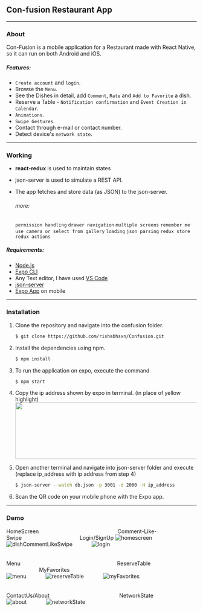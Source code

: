 ## Con-fusion Restaurant App
---

### About  
Con-Fusion is a mobile application for a Restaurant made with React Native, so it can run on both Android and iOS.  

##### Features:  
* `Create account` and `login`.
* Browse the `Menu`.
* See the Dishes in detail, add `Comment`, `Rate` and `Add to Favorite` a dish.
* Reserve a Table - `Notification confirmation` and `Event Creation in Calendar`.
* `Animations`.
* `Swipe Gestures`.
* Contact through e-mail or contact number.
* Detect device's `network state`.
---

### Working
* **react-redux** is used to maintain states
* json-server is used to simulate a REST API.   
* The app fetches and store data (as JSON) to the json-server.  

    ###### more: 
    `permission handling` `drawer navigation` `multiple screens` `remember me` `use camera or select from gallery` `loading` `json parsing` `redux store` `redux actions`

##### Requirements:  
* [Node.js](https://nodejs.org/en/)
* [Expo CLI](https://docs.expo.io/versions/latest/workflow/expo-cli/)  
* Any Text editor, I have used [VS Code](https://code.visualstudio.com/)  
* [json-server](https://www.npmjs.com/package/json-server)
* [Expo App](https://play.google.com/store/apps/details?id=host.exp.exponent&hl=en_IN) on mobile
 
---

### Installation  
1. Clone the repository and navigate into the confusion folder.
   ```bash
   $ git clone https://github.com/rishabhsxn/Confusion.git   
   ```         
2. Install the dependencies using npm.     
    ```bash
   $ npm install   
    ```  
3. To run the application on expo, execute the command   
    ```bash
   $ npm start   
    ```   
4. Copy the ip address shown by expo in terminal. (in place of yellow highlight)
   <img src="https://i.ibb.co/KsRJ9mG/Annotation-2020-03-31-004126.jpg" height="150" width="600"/>  

5. Open another terminal and navigate into json-server folder and execute (replace ip_address with ip address from step 4) 
   ```bash
   $ json-server --watch db.json -p 3001 -d 2000 -H ip_address
   ```  

6. Scan the QR code on your mobile phone with the Expo app.
---

### Demo  
  
HomeScreen&nbsp;&nbsp;&nbsp;&nbsp;&nbsp;&nbsp;&nbsp;&nbsp;&nbsp;&nbsp;&nbsp;&nbsp;&nbsp;&nbsp;&nbsp;&nbsp;&nbsp;&nbsp;&nbsp;&nbsp;&nbsp;&nbsp;&nbsp;&nbsp;&nbsp;&nbsp;&nbsp;&nbsp;&nbsp;&nbsp;&nbsp;&nbsp;&nbsp;&nbsp;&nbsp;&nbsp;&nbsp;&nbsp;&nbsp;&nbsp;&nbsp;&nbsp;&nbsp;&nbsp;&nbsp;&nbsp;&nbsp;&nbsp;&nbsp;&nbsp;&nbsp;&nbsp;&nbsp;Comment-Like-Swipe&nbsp;&nbsp;&nbsp;&nbsp;&nbsp;&nbsp;&nbsp;&nbsp;&nbsp;&nbsp;&nbsp;&nbsp;&nbsp;&nbsp;&nbsp;&nbsp;&nbsp;&nbsp;&nbsp;&nbsp;&nbsp;&nbsp;&nbsp;&nbsp;&nbsp;&nbsp;&nbsp;&nbsp;&nbsp;&nbsp;&nbsp;&nbsp;&nbsp;&nbsp;&nbsp;&nbsp;&nbsp;&nbsp;&nbsp;Login/SignUp
![homescreen](https://media.giphy.com/media/f8OoEYPAaJ2OFpWguO/giphy.gif)&nbsp;&nbsp;&nbsp;&nbsp;&nbsp;&nbsp;&nbsp;&nbsp;&nbsp;&nbsp;&nbsp;&nbsp;&nbsp;![dishCommentLikeSwipe](https://media.giphy.com/media/eHjMxTXVSrItUwCM9I/giphy.gif)&nbsp;&nbsp;&nbsp;&nbsp;&nbsp;&nbsp;&nbsp;&nbsp;&nbsp;&nbsp;&nbsp;&nbsp;&nbsp;![login](https://media.giphy.com/media/RK4lzhqpzcelpSFf8G/giphy.gif)    
</br>
</br>
Menu&nbsp;&nbsp;&nbsp;&nbsp;&nbsp;&nbsp;&nbsp;&nbsp;&nbsp;&nbsp;&nbsp;&nbsp;&nbsp;&nbsp;&nbsp;&nbsp;&nbsp;&nbsp;&nbsp;&nbsp;&nbsp;&nbsp;&nbsp;&nbsp;&nbsp;&nbsp;&nbsp;&nbsp;&nbsp;&nbsp;&nbsp;&nbsp;&nbsp;&nbsp;&nbsp;&nbsp;&nbsp;&nbsp;&nbsp;&nbsp;&nbsp;&nbsp;&nbsp;&nbsp;&nbsp;&nbsp;&nbsp;&nbsp;&nbsp;&nbsp;&nbsp;&nbsp;&nbsp;&nbsp;&nbsp;&nbsp;&nbsp;&nbsp;&nbsp;&nbsp;&nbsp;&nbsp;&nbsp;&nbsp;&nbsp;ReserveTable&nbsp;&nbsp;&nbsp;&nbsp;&nbsp;&nbsp;&nbsp;&nbsp;&nbsp;&nbsp;&nbsp;&nbsp;&nbsp;&nbsp;&nbsp;&nbsp;&nbsp;&nbsp;&nbsp;&nbsp;&nbsp;&nbsp;&nbsp;&nbsp;&nbsp;&nbsp;&nbsp;&nbsp;&nbsp;&nbsp;&nbsp;&nbsp;&nbsp;&nbsp;&nbsp;&nbsp;&nbsp;&nbsp;&nbsp;&nbsp;&nbsp;&nbsp;&nbsp;&nbsp;&nbsp;&nbsp;&nbsp;&nbsp;&nbsp;&nbsp;&nbsp;&nbsp;MyFavorites    
![menu](https://media.giphy.com/media/hvMmNPyGtrgQUdEdUk/giphy.gif)&nbsp;&nbsp;&nbsp;&nbsp;&nbsp;&nbsp;&nbsp;&nbsp;&nbsp;&nbsp;&nbsp;&nbsp;&nbsp;![reserveTable](https://media.giphy.com/media/dUCKhxUiqvwvhnbJoK/giphy.gif)&nbsp;&nbsp;&nbsp;&nbsp;&nbsp;&nbsp;&nbsp;&nbsp;&nbsp;&nbsp;&nbsp;&nbsp;&nbsp;![myFavorites](https://media.giphy.com/media/cmeyFx7nIBsyaZiy2R/giphy.gif)  
</br>
</br>
ContactUs/About&nbsp;&nbsp;&nbsp;&nbsp;&nbsp;&nbsp;&nbsp;&nbsp;&nbsp;&nbsp;&nbsp;&nbsp;&nbsp;&nbsp;&nbsp;&nbsp;&nbsp;&nbsp;&nbsp;&nbsp;&nbsp;&nbsp;&nbsp;&nbsp;&nbsp;&nbsp;&nbsp;&nbsp;&nbsp;&nbsp;&nbsp;&nbsp;&nbsp;&nbsp;&nbsp;&nbsp;&nbsp;&nbsp;&nbsp;&nbsp;&nbsp;&nbsp;&nbsp;&nbsp;&nbsp;&nbsp;&nbsp;NetworkState  
![about](https://media.giphy.com/media/Q59pYVsPYSgFXssA3L/giphy.gif)&nbsp;&nbsp;&nbsp;&nbsp;&nbsp;&nbsp;&nbsp;&nbsp;&nbsp;&nbsp;&nbsp;&nbsp;&nbsp;![networkState](https://media.giphy.com/media/KZTJicSMgh2eDA96Y5/giphy.gif)